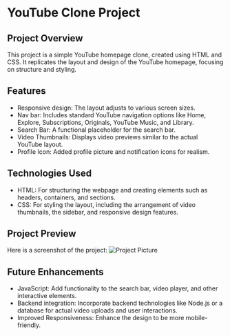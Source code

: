# YouTube Clone Project
## Project Overview
This project is a simple YouTube homepage clone, created using HTML and CSS. It replicates the layout and design of the YouTube homepage, focusing on structure and styling.
## Features
+ Responsive design: The layout adjusts to various screen sizes.
+ Nav bar: Includes standard YouTube navigation options like Home, Explore, Subscriptions, Originals, YouTube Music, and Library.
+ Search Bar: A functional placeholder for the search bar.
+ Video Thumbnails: Displays video previews similar to the actual YouTube layout.
+ Profile Icon: Added profile picture and notification icons for realism.
## Technologies Used
+ HTML: For structuring the webpage and creating elements such as headers, containers, and sections.
+ CSS: For styling the layout, including the arrangement of video thumbnails, the sidebar, and responsive design features.
## Project Preview
Here is a screenshot of the project:
![Project Picture](https://github.com/user-attachments/assets/d7a976a2-9af9-41b6-8dc6-d092f5967455)
## Future Enhancements
+ JavaScript: Add functionality to the search bar, video player, and other interactive elements.
+ Backend integration: Incorporate backend technologies like Node.js or a database for actual video uploads and user interactions.
+ Improved Responsiveness: Enhance the design to be more mobile-friendly.

